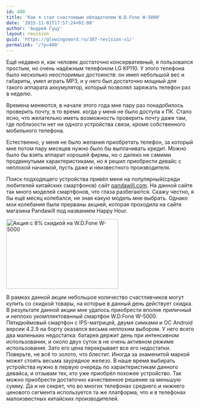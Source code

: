 ```yaml
---
id: 480
title: 'Как я стал счастливым обладателем W.D.Fone W-5000'
date: '2015-11-01T17:57:24+02:00'
author: 'Андрей Гуцу'
layout: revision
guid: 'https://glowingsword.ru/387-revision-v1/'
permalink: '/?p=480'
---
```


<p>
Ещё недавно я, как человек достаточно консервативный, я пользовался простым, но очень надёжным телефоном LG KP110. У этого телефона было несколько неоспоримых достоинств: он имел небольшой вес и габариты, умел играть MP3, и у него был достаточно мощный для такого аппарата аккумулятор, который позволял заряжать телефон раз в неделю.
</p>
<p>Времена меняются, в начале этого года мне пару раз понадобилось проверить почту, в то время. когда у меня не было доступа к ПК. Стало ясно, что желательно иметь возможность проверить почту даже там, где поблизости нет ни одного устройства связи, кроме собственного мобильного телефона.</p>
<p> Естественно, у меня не было желания приобретать телефон, за который мне потом пару месяцев нужно было бы выплачивать кредит. Можно было бы взять аппарат хорошей фирмы, но с далеко не самими продвинутыми характеристиками, но я решил приобрести девайс с неплохой начинкой, пусть даже и неизвестного производителя.</p>

<p>Поиск подходящего устройства привёл меня на популярный(среди любителей китайских смартфонов) сайт <a title="Популярный интернет-магазин китайской электроники" href="pandawill.com">pandawill.com</a>. На данной сайте так много моделей смартфонов, что глаза разбегаются. Скажу честно, я бы ещё месяц колебался, не зная какую модель мне выбрать. Однако мои колебания были прерваны акцией, которая проходила на сайте магазина Pandawill под названием Happy Hour.

<a href="https://www.glowingsword.ru/wp-content/uploads/2014/04/Screenshot-from-2014-03-01-102302.png"><img src="https://www.glowingsword.ru/wp-content/uploads/2014/04/Screenshot-from-2014-03-01-102302-300x187.png" alt="Акция с 8% скидкой на W.D.Fone W-5000" width="300" height="187" class="alignnone size-medium wp-image-390" /></a>

</p><p>В рамках данной акции небольшое количество счастливчиков могут купить со скидкой товары, на которые в данный день действует скидка. В результате данной акции мне удалось приобрести вполне приличный и неплохо укомплектованный смартфон W.D.Fone W-5000. Пятидюймовый смартфон с IPS-матрицей, двумя симками и ОС Android версии 4.2.9 на борту оказался весьма неплохим выбором. У него всего два маленьких недостатка: батарея держит день при интенсивном использовании, и около двух суток в не очень активном режиме использования. Зато его цена перекрывает все его недостатки. Поверьте, не всё то золото, что блестит. Иногда за знаменитой маркой может стоять весьма заурядное железо. В наше время выбирать устройства нужно в первую очередь по характеристикам данного девайса, и отзывам тех, кто уже приобрёл похожее устройство. Так можно приобрести достаточно качественное решение за меньшую сумму. Да и не секрет, что во многих телефонах среднего и нижнего ценового сегмента используется та же платформа, что и в телефонах малоизвестных китайских производителей.</p> 